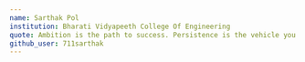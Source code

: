 ```yaml
---
name: Sarthak Pol
institution: Bharati Vidyapeeth College Of Engineering
quote: Ambition is the path to success. Persistence is the vehicle you arrive in.
github_user: 711sarthak
---
```

